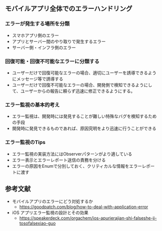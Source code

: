 ## モバイルアプリ全体でのエラーハンドリング
### エラーが発生する場所を分類
- スマホアプリ側のエラー
- アプリとサーバー間のやり取りで発生するエラー
- サーバー側・インフラ側のエラー
### 回復可能・回復不可能なエラーに分類する
- ユーザーだけで回復可能なエラーの場合、適切にユーザーを誘導できるようにメッセージ等で誘導する
- ユーザーだけで回復不可能なエラーの場合、開発側で検知できるようにして、ユーザーからの報告に頼らず迅速に修正できるようにする。

### エラー監視の基本的考え
- エラー監視は、開発時には発見することが難しい特殊なバグを検知するための手段
- 開発時に発見できるものであれば、原因究明をより迅速に行うことができる

### エラー監視のTips
- エラー監視の実装方法にはObserverパターンがより適している
- エラー表示とエラーレポート送信の責務を分ける
- エラーの原因をEnumで分別しておく、クリティカルな情報をエラーレポートに渡す

## 参考文献
- モバイルアプリのエラーにどう対処するか
  - https://goodpatch.com/blog/how-to-deal-with-application-error
- iOS アプリエラー監視の設計とその効果
  - https://speakerdeck.com/orgachem/ios-apurierajian-shi-falseshe-ji-tosofalsexiao-guo
